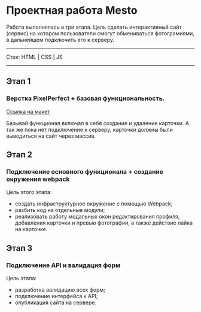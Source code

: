 # Проектная работа Mesto

Работа выполнялась в три этапа. Цель сделать интерактивный сайт (сервис) на котором пользователи смогут обмениваться фотограмиями, в дальнейшем подключить его к серверу.

---

Стек: HTML | CSS | JS 

---

## Этап 1
### Верстка PixelPerfect + базовая функциональность.

[Ссылка на макет](https://www.figma.com/design/bjyvbKKJN2naO0ucURl2Z0/JavaScript.-Sprint-5?node-id=0-1)

Базывай функционал включал в себя создание и удаление карточки. А так же пока нет подключение к серверу, карточки должны были выводиться на сайт через массив.  


## Этап 2
### Подключение основного функционала + создание окружения webpack 

Цель этого этапа:
- создать инфраструктурное окружение с помощью Webpack;
- разбить код на отдельные модули;
- реализовать работу модальных окон редактирования профиля, добавления карточки и превью фотографии, а также действие лайка на карточке.


## Этап 3 
### Подключение API и валидация форм 

Цель этапа:
- разработка валидацию всех форм;
- подключение интерфейса к API;
- опубликация сайта на сервере.
